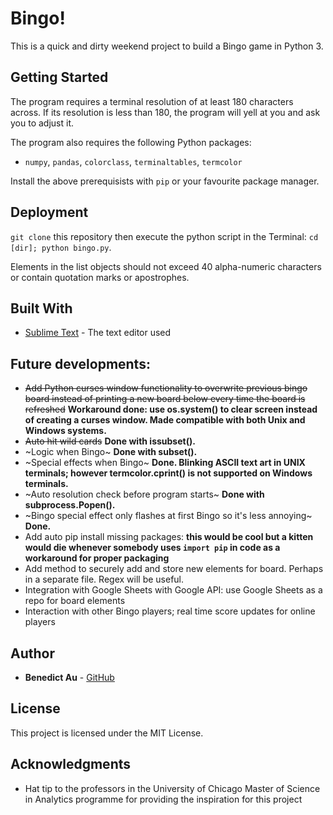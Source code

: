 # Bingo!

This is a quick and dirty weekend project to build a Bingo game in Python 3. 

## Getting Started

The program requires a terminal resolution of at least 180 characters across. If its resolution is less than 180, the program will yell at you and ask you to adjust it. 

The program also requires the following Python packages:
- `numpy`, `pandas`, `colorclass`, `terminaltables`, `termcolor`

Install the above prerequisists with `pip` or your favourite package manager. 

## Deployment

`git clone` this repository then execute the python script in the Terminal: `cd [dir]; python bingo.py`.

Elements in the list objects should not exceed 40 alpha-numeric characters or contain quotation marks or apostrophes.

## Built With

- [Sublime Text](https://www.sublimetext.com/) - The text editor used

## Future developments:
- ~~Add Python curses window functionality to overwrite previous bingo board instead of printing a new board below every time the board is refreshed~~ **Workaround done: use os.system() to clear screen instead of creating a curses window. Made compatible with both Unix and Windows systems.**
- ~~Auto hit wild cards~~ **Done with issubset().**
- ~Logic when Bingo~ **Done with subset().**
- ~Special effects when Bingo~ **Done. Blinking ASCII text art in UNIX terminals; however termcolor.cprint() is not supported on Windows terminals.**
- ~Auto resolution check before program starts~ **Done with subprocess.Popen().**
- ~Bingo special effect only flashes at first Bingo so it's less annoying~ **Done.**
- Add auto pip install missing packages: **this would be cool but a kitten would die whenever somebody uses `import pip` in code as a workaround for proper packaging**
- Add method to securely add and store new elements for board. Perhaps in a separate file. Regex will be useful. 
- Integration with Google Sheets with Google API: use Google Sheets as a repo for board elements
- Interaction with other Bingo players; real time score updates for online players

## Author

- **Benedict Au** - [GitHub](https://github.com/benedictau1993/)

## License

This project is licensed under the MIT License.

## Acknowledgments

- Hat tip to the professors in the University of Chicago Master of Science in Analytics programme for providing the inspiration for this project
